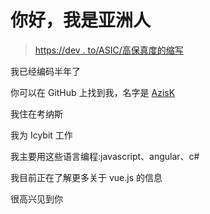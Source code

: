 # 你好，我是亚洲人

> [https://dev . to/ASIC/高保真度的缩写](https://dev.to/azisk/hi-im-azisk)

我已经编码半年了

你可以在 GitHub 上找到我，名字是 [AzisK](https://github.com/AzisK)

我住在考纳斯

我为 Icybit 工作

我主要用这些语言编程:javascript、angular、c#

我目前正在了解更多关于 vue.js 的信息

很高兴见到你